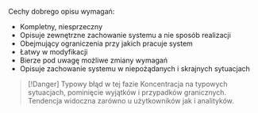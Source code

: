 Cechy dobrego opisu wymagań:
- Kompletny, niesprzeczny
- Opisuje zewnętrzne zachowanie systemu a nie sposób realizacji
- Obejmujący ograniczenia przy jakich pracuje system
- Łatwy w modyfikacji
- Bierze pod uwagę możliwe zmiany wymagań
- Opisuje zachowanie systemu w niepożądanych i skrajnych sytuacjach

>[!Danger] Typowy błąd w tej fazie
> Koncentracja na typowych sytuacjach, pominięcie wyjątków i przypadków granicznych. Tendencja widoczna zarówno u użytkowników jak i analityków.